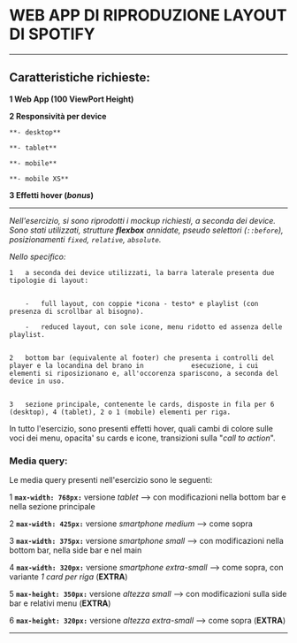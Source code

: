 # WEB APP DI RIPRODUZIONE LAYOUT DI SPOTIFY

---

## Caratteristiche richieste:

**1   Web App (100 ViewPort Height)**


**2   Responsività per device** 

    **- desktop**

    **- tablet**

    **- mobile**

    **- mobile XS**


**3   Effetti hover (*bonus*)**

---

*Nell'esercizio, si sono riprodotti i mockup richiesti, a seconda dei device.*
*Sono stati utilizzati, strutture **flexbox** annidate, pseudo selettori (`::before`), posizionamenti `fixed`, `relative`, `absolute`.*

*Nello specifico:*

    1   a seconda dei device utilizzati, la barra laterale presenta due tipologie di layout:


        -   full layout, con coppie *icona - testo* e playlist (con presenza di scrollbar al bisogno).

        -   reduced layout, con sole icone, menu ridotto ed assenza delle playlist.


    2   bottom bar (equivalente al footer) che presenta i controlli del player e la locandina del brano in            esecuzione, i cui elementi si riposizionano e, all'occorenza spariscono, a seconda del device in uso.


    3   sezione principale, contenente le cards, disposte in fila per 6 (desktop), 4 (tablet), 2 o 1 (mobile) elementi per riga.


In tutto l'esercizio, sono presenti effetti hover, quali cambi di colore sulle voci dei menu, opacita' su cards e icone, transizioni sulla "*call to action*".

### Media query:

Le media query presenti nell'esercizio sono le seguenti:

1   **`max-width: 768px:`** versione *tablet* --> con modificazioni nella bottom bar e nella sezione principale

2   **`max-width: 425px:`** versione *smartphone medium* --> come sopra

3   **`max-width: 375px:`** versione *smartphone small* --> con modificazioni nella bottom bar, nella side bar e nel main

4   **`max-width: 320px:`** versione *smartphone extra-small* --> come sopra, con variante *1 card per riga* (**EXTRA**)

5   **`max-height: 350px:`** versione *altezza small* --> con modificazioni sulla side bar e relativi menu (**EXTRA**)

6   **`max-height: 320px:`** versione *altezza extra-small* --> come sopra (**EXTRA**)

---
